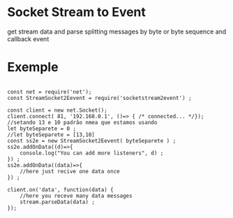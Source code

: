 # Socket Stream to Event

get stream data and parse splitting messages by byte or byte sequence and callback event


# Exemple

```

const net = require('net');
const StreamSocket2Eevent = require('socketstream2event') ;

const client = new net.Socket();
client.connect( 81, '192.168.0.1', ()=> { /* connected... */});
//setando 13 e 10 padrão nmea que estamos usando
let byteSeparete = 0 ;
//let byteSeparete = [13,10]
const ss2e = new StreamSocket2Eevent( byteSeparete ) ;
ss2e.addOnData((d)=>{
    console.log("You can add more listeners", d) ;
}) ;
ss2e.addOnData((data)=>{
    //here just recive one data once
}) ;

client.on('data', function(data) {
    //here you receve many data messages
    stream.parseData(data) ;
});



```
